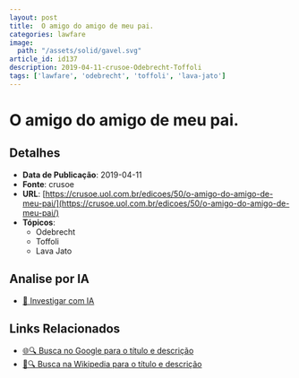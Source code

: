 ```yaml
---
layout: post
title:  O amigo do amigo de meu pai.
categories: lawfare
image: 
  path: "/assets/solid/gavel.svg"
article_id: id137
description: 2019-04-11-crusoe-Odebrecht-Toffoli
tags: ['lawfare', 'odebrecht', 'toffoli', 'lava-jato']
---
```


# O amigo do amigo de meu pai.

## Detalhes
- **Data de Publicação**: 2019-04-11
- **Fonte**: crusoe
- **URL**: [https://crusoe.uol.com.br/edicoes/50/o-amigo-do-amigo-de-meu-pai/](https://crusoe.uol.com.br/edicoes/50/o-amigo-do-amigo-de-meu-pai/)
- **Tópicos**:
  - Odebrecht
  - Toffoli
  - Lava Jato

## Analise por IA
- [🤖 Investigar com IA](https://www.perplexity.ai/search?q=%22not%C3%ADcia%20artigo%20Brasil%22%20O%20amigo%20do%20amigo%20de%20meu%20pai.%20crusoe%202019-04-11)

## Links Relacionados
- [🌐🔍 Busca no Google para o título e descrição](https://www.google.com/search?q=%22not%C3%ADcia%20artigo%20Brasil%22%20O%20amigo%20do%20amigo%20de%20meu%20pai.%20crusoe%202019-04-11)
- [📖🔍 Busca na Wikipedia para o título e descrição](https://pt.wikipedia.org/w/index.php?search=%22not%C3%ADcia%20artigo%20Brasil%22%20O%20amigo%20do%20amigo%20de%20meu%20pai.%20crusoe%202019-04-11)

